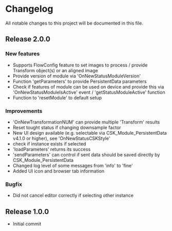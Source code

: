 # Changelog
All notable changes to this project will be documented in this file.

## Release 2.0.0

### New features
- Supports FlowConfig feature to set images to process / provide Transform object(s) or an aligned image
- Provide version of module via 'OnNewStatusModuleVersion'
- Function 'getParameters' to provide PersistentData parameters
- Check if features of module can be used on device and provide this via 'OnNewStatusModuleIsActive' event / 'getStatusModuleActive' function
- Function to 'resetModule' to default setup

### Improvements
- 'OnNewTransformationNUM' can provide multiple 'Transform' results
- Reset tought status if changing downsample factor
- New UI design available (e.g. selectable via CSK_Module_PersistentData v4.1.0 or higher), see 'OnNewStatusCSKStyle'
- check if instance exists if selected
- 'loadParameters' returns its success
- 'sendParameters' can control if sent data should be saved directly by CSK_Module_PersistentData
- Changed log level of some messages from 'info' to 'fine'
- Added UI icon and browser tab information

### Bugfix
- Did not cancel editor correctly if selecting other instance

## Release 1.0.0
- Initial commit

